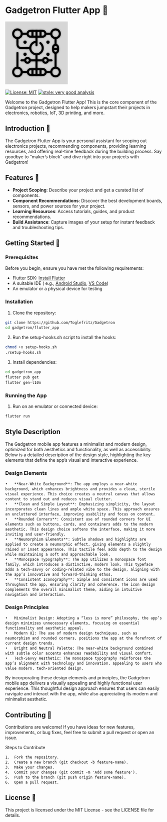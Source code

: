 # Gadgetron Flutter App :robot:

![Gadgetron app icon](assets/app_icon.png)

[![License: MIT][license_badge]][license_badge_link]
[![style: very good analysis][badge]][badge_link]

Welcome to the Gadgetron Flutter App! This is the core component of the Gadgetron project,
designed to help makers jumpstart their projects in electronics, robotics, IoT, 3D printing, and
more.

## Introduction :wave:

The Gadgetron Flutter App is your personal assistant for scoping out electronics projects,
recommending components, providing learning resources, and offering real-time feedback during the
building process. Say goodbye to “maker’s block” and dive right into your projects with Gadgetron!

## Features :goat:

- **Project Scoping**: Describe your project and get a curated list of components.
- **Component Recommendations**: Discover the best development boards, sensors, and power sources
  for your project.
- **Learning Resources**: Access tutorials, guides, and product recommendations.
- **Build Assistance**: Capture images of your setup for instant feedback and troubleshooting tips.

## Getting Started :rocket:

### Prerequisites

Before you begin, ensure you have met the following requirements:

- Flutter SDK: [Install Flutter](https://docs.flutter.dev/get-started/install)
- A suitable IDE (
  e.g., [Android Studio](https://developer.android.com/studio), [VS Code](https://code.visualstudio.com/))
- An emulator or a physical device for testing

### Installation

1. Clone the repository:

```bash
git clone https://github.com/Toglefritz/Gadgetron
cd gadgetron/flutter_app
```

2. Run the setup-hooks.sh script to install the hooks:

```bash
chmod +x setup-hooks.sh
./setup-hooks.sh
```

3. Install dependencies:

```bash
cd gadgetron_app
flutter pub get
flutter gen-l10n
```

### Running the App

1. Run on an emulator or connected device:

```bash
flutter run
```

## Style Description

The Gadgetron mobile app features a minimalist and modern design, optimized for both aesthetics and
functionality, as well as accessibility. Below is a detailed description of the design style,
highlighting the key elements that define the app’s visual and interactive experience.

### Design Elements

	•	**Near-White Background**: The app employs a near-white background, which enhances brightness and provides a clean, sterile visual experience. This choice creates a neutral canvas that allows content to stand out and reduces visual clutter.
	•	**Clean and Simple Layout**: Emphasizing simplicity, the layout incorporates clean lines and ample white space. This approach ensures an uncluttered interface, improving usability and focus on content.
	•	**Rounded Corners**: Consistent use of rounded corners for UI elements such as buttons, cards, and containers adds to the modern aesthetic. This design choice softens the interface, making it more inviting and user-friendly.
	•	**Neumorphism Elements**: Subtle shadows and highlights are applied to create a neumorphic effect, giving elements a slightly raised or inset appearance. This tactile feel adds depth to the design while maintaining a soft and approachable look.
	•	**Monospace Typography**: The app utilizes a monospace font family, which introduces a distinctive, modern look. This typeface adds a tech-savvy or coding-related vibe to the design, aligning with the app’s innovative and forward-thinking ethos.
	•	**Consistent Iconography**: Simple and consistent icons are used throughout the app, ensuring clarity and coherence. The icon design complements the overall minimalist theme, aiding in intuitive navigation and interaction.

### Design Principles

	•	Minimalist Design: Adopting a “less is more” philosophy, the app’s design minimizes unnecessary elements, focusing on essential functionality and aesthetic appeal.
	•	Modern UI: The use of modern design techniques, such as neumorphism and rounded corners, positions the app at the forefront of current design trends.
	•	Bright and Neutral Palette: The near-white background combined with subtle color accents enhances readability and visual comfort.
	•	Tech-Savvy Aesthetic: The monospace typography reinforces the app’s alignment with technology and innovation, appealing to users who value modern, tech-oriented design.

By incorporating these design elements and principles, the Gadgetron mobile app delivers a visually
appealing and highly functional user experience. This thoughtful design approach ensures that users
can easily navigate and interact with the app, while also appreciating its modern and minimalist
aesthetic.

## Contributing :raised_hands:

Contributions are welcome! If you have ideas for new features, improvements, or bug fixes, feel free
to submit a pull request or open an issue.

Steps to Contribute

	1.	Fork the repository.
	2.	Create a new branch (git checkout -b feature-name).
	3.	Make your changes.
	4.	Commit your changes (git commit -m 'Add some feature').
	5.	Push to the branch (git push origin feature-name).
	6.	Open a pull request.

## License :page_facing_up:

This project is licensed under the MIT License - see the LICENSE file for details.

[badge]: https://img.shields.io/badge/style-very_good_analysis-B22C89.svg

[badge_link]: https://pub.dev/packages/very_good_analysis

[license_badge]: https://img.shields.io/badge/license-MIT-blue.svg

[license_badge_link]: https://opensource.org/licenses/MIT